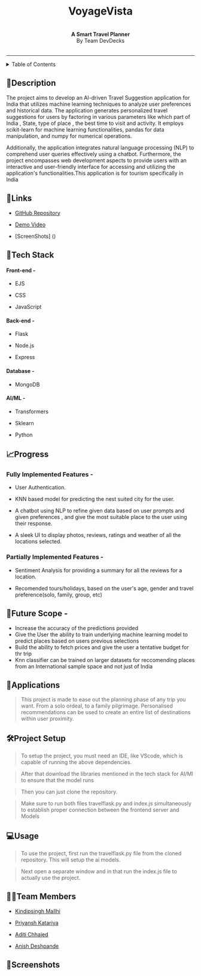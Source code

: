 <h1 align="center">
<br>
<Strong>VoyageVista</Strong>
</h1>
<br>
<div align="center">
<strong>A Smart Travel Planner</strong><br>
By Team DevDecks <br><br>
</div>
<hr>
<details>

<summary>Table of Contents</summary>

  

- [Description](#📝description)

- [Links](#🔗links)

- [Tech Stack](#🤖tech-stack)

- [Progress](#📈progress)

- [Future Scope](#🔮future-scope)

- [Applications](#💸applications)

- [Setup](#🛠project-setup)

- [Usage](#💻usage)

- [Team Members](#👨‍💻team-members)

- [Screenshots]()

</details>

  

## 📝Description

The project aims to develop an AI-driven Travel Suggestion application for India that utilizes machine learning techniques to analyze user preferences and historical data. The application generates personalized travel suggestions for users by factoring in various parameters like which part of India , State, type of place , the best time to visit and activity. It employs scikit-learn for machine learning functionalities, pandas for data manipulation, and numpy for numerical operations. 
  

Additionally, the application integrates natural language processing (NLP) to comprehend user queries effectively using a chatbot. Furthermore, the project encompasses web development aspects to provide users with an interactive and user-friendly interface for accessing and utilizing the application's functionalities.This application is for tourism specifically in India 


  

## 🔗Links

- [GitHub Repository](https://github.com/wizardd254/Devdeck_VoyageVista)

- [Demo Video]()

- [ScreenShots] ()

  

## 🤖Tech Stack

  

#### Front-end -

- EJS

- CSS

- JavaScript

  

#### Back-end -

- Flask

- Node.js

- Express

  

#### Database -

- MongoDB

  

#### AI/ML -

- Transformers

- Sklearn

- Python


  

## 📈Progress

  

### Fully Implemented Features -

  

- User Authentication.

- KNN based model for predicting the nest suited city for the user.

- A chatbot using NLP to refine given data based on user prompts and given preferences , and give the most suitable place to the user using their response.

- A sleek UI to display photos, reviews, ratings and weather of all the locations selected.

  

### Partially Implemented Features -

  

- Sentiment Analysis for providing a summary for all the reviews for a location.

- Recomended tours/holidays, based on the user's age, gender and travel preference(solo, family, group, etc)

  

## 🔮Future Scope -

  

- Increase the accuracy of the predictions provided
- Give the User the ability to train underlying machine learning model to predict places based on users previous selections  
- Build the ability to fetch prices and give the user a tentative budget for thr trip
- Knn classifier can be trained on larger datasets for reccomending places from an International sample space and not just of India

  

## 💸Applications

> This project is made to ease out the planning phase of any trip you want. From a solo ordeal, to a family pilgrimage.
> Personalised recommendations can be used to create an entire list of destinations within user proximity.
  

## 🛠Project Setup

  

> To setup the project, you must need an IDE, like VScode, which is capable of running the above dependencies.

> After that download the libraries mentioned in the tech stack for AI/Ml to ensure that the model runs

> Then you can just clone the repository.

> Make sure to run both files travelflask.py and index.js simultaneously to establish proper connection between the frontend server and Models


  

## 💻Usage

  

> To use the project, first run the travelflask.py file from the cloned repository. This will setup the ai models.

> Next open a separate window and in that run the index.js file to actually use the project.

  

## 👨‍💻Team Members

- [Kindipsingh Mallhi](https://github.com/kindipsingh)

- [Priyansh Katariya](https://github.com/wizardd254)

- [Aditi Chhajed](https://github.com/aditichhajed)

- [Anish Deshpande](https://github.com/silverhaffling01)

  

## 📱Screenshots
